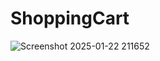 # ShoppingCart
 
![Screenshot 2025-01-22 211652](https://github.com/user-attachments/assets/7a393f0e-d02b-4271-868b-3e820da8b7aa)

